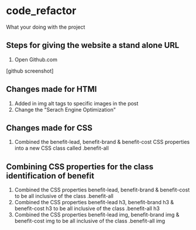 # code_refactor

What your doing with the project

## Steps for giving the website a stand alone URL
1. Open Github.com

[github screenshot]

## Changes made for HTMl
1. Added in img alt tags to specific images in the post
2. Change the "Serach Engine Optimization" 

## Changes made for CSS
1. Combined the benefit-lead, benefit-brand & benefit-cost CSS properties into a new CSS class called .benefit-all

## Combining CSS properties for the class identification of benefit 
1. Combined the CSS properties benefit-lead, benefit-brand & benefit-cost to be all inclusive of the class .benefit-all
2. Combined the CSS properties benefit-lead h3, benefit-brand h3 & benefit-cost h3 to be all inclusive of the class .benefit-all h3
3. Combined the CSS properties benefit-lead img, benefit-brand img & benefit-cost img to be all inclusive of the class .benefit-all img